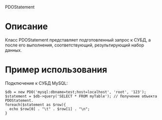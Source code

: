 PDOStatement

Описание
========

Класс PDOStatement представляет подготовленный запрос к СУБД, а после его выполнения, соответствующий, результирующий набор данных.

Пример использования
====================

Подключение к СУБД MySQL:

    $db = new PDO('mysql:dbname=test;host=localhost', 'root', '123');
    $statement = $db->query('SELECT * FROM myTable'); // Получение объекта PDOStatement.
    foreach($statement as $row){
      echo $row[0] . "\t" . $row[1] . "\n";
    }
